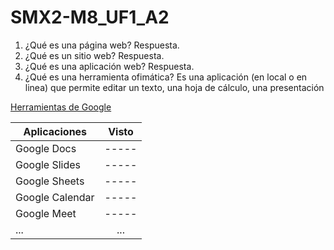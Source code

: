 # SMX2-M8_UF1_A2
1. ¿Qué es una página web?
Respuesta.
2. ¿Qué es un sitio web?
Respuesta.
3. ¿Qué es una aplicación web?
Respuesta.
4. ¿Qué es una herramienta ofimática?
Es una aplicación (en local o en linea) que permite editar un texto, una hoja de cálculo, una
presentación

[Herramientas de Google](https://www.google.com/intl/es-419/chrome/browser-tools/)

| **Aplicaciones** | **Visto** |
| ------ |:------:|
| Google Docs | ----- |
| Google Slides | ----- |
| Google Sheets | ----- |
| Google Calendar | ----- |
| Google Meet | -----|
| ... | ... |
